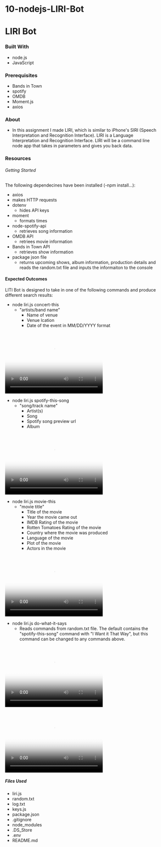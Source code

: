 # 10-nodejs-LIRI-Bot

# LIRI Bot

### Built With
- node.js
- JavaScript

### Prerequisites
- Bands in Town
- spotify
- OMDB
- Moment.js
- axios

### About
- In this assignment I made LIRI, which is similar to iPhone's SIRI (Speech Interpretation and Recognition Interface). LIRI is a Language Interpretation and Recognition Interface. LIRI will be a command line node app that takes in parameters and gives you back data.

### Resources
###### Getting Started
The following dependecines have been installed (-npm install...):
- axios 
 - makes HTTP requests
- dotenv
  - hides API keys
- moment
  - formats times
- node-spotify-api
  - retrieves song information
- OMDB API
  - retriees movie information
- Bands in Town API
  - retrieves show information
- package json file
  - returns upcoming shows, album information, production details and reads the random.txt file and inputs the informaiton to the console

#### Expected Outcomes
LITI Bot is designed to take in one of the following commands and produce different search results:

- node liri.js concert-this
    - "artists/band name"
        - Name of venue
        - Venue lcation
        - Date of the event in MM/DD/YYYY format

<video src="concertthis.mov" poster="concertscreenshot.png" width="320" height="200" controls preload></video>

- node liri.js spotify-this-song
  - "song/track name"
    - Artist(s)
    - Song
    - Spotify song preview url
    - Album

<video src="spotifysong.mov" poster="concertscreenshot.png" width="320" height="200" controls preload></video>

- node liri.js movie-this
  - "movie title"
    - Title of the movie
    - Year the movie came out
    - IMDB Rating of the movie
    - Rotten Tomatoes Rating of the movie
    - Country where the movie was produced
    - Language of the movie
    - Plot of the movie
    - Actors in the movie

<video src="moviethis.mov" poster="moviescreenshot.png" width="320" height="200" controls preload></video>

- node liri.js do-what-it-says
  - Reads commands from random.txt file. The default contains the "spotify-this-song" command with "I Want it That Way", but this command can be changed to any commands above.

<video src="dowhatitsays.mov" poster="concertscreenshot.png" width="320" height="200" controls preload></video>

<video src="logtxt.mov" poster="logscreenshot.png" width="320" height="200" controls preload></video>

##### Files Used
- liri.js
- random.txt
- log.txt
- keys.js
- package.json
- .gitignore 
- node_modules
- .DS_Store
- .env
- README.md